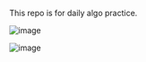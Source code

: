 This repo is for daily algo practice.



![image](https://user-images.githubusercontent.com/79944528/142009859-5e66bb77-fced-46ab-9fea-61c1c1bf9cbd.png)


![image](https://user-images.githubusercontent.com/79944528/142009976-91f87b21-860d-4a81-9ec6-0a6a6a50dfd0.png)
